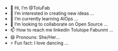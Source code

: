 - 👋 Hi, I’m @ToluFab
- 👀 I’m interested in creating new ideas ...
- 🌱 I’m currently learning AIOps ...
- 💞️ I’m looking to collaborate on Open Source ...
- 📫 How to reach me linkedin Tolulope Fabunmi ...
- 😄 Pronouns: She/Her...
- ⚡ Fun fact: I love dancing ...

<!---
ToluFab/ToluFab is a ✨ special ✨ repository because its `README.md` (this file) appears on your GitHub profile.
You can click the Preview link to take a look at your changes.
--->
